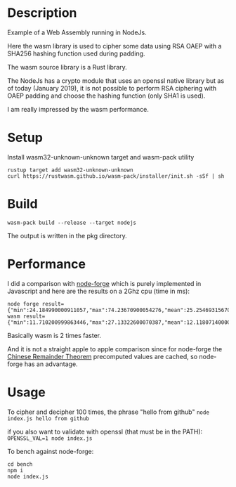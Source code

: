 # Description

Example of a Web Assembly running in NodeJs.

Here the wasm library is used to cipher some data using RSA OAEP with a SHA256 hashing function used during padding. 

The wasm source library is a Rust library.

The NodeJs has a crypto module that uses an openssl native library but as of today (January 2019), it is not possible to perform RSA ciphering
with OAEP padding and choose the hashing function (only SHA1 is used).

I am really impressed by the wasm performance.

# Setup
Install wasm32-unknown-unknown target and wasm-pack utility

```
rustup target add wasm32-unknown-unknown
curl https://rustwasm.github.io/wasm-pack/installer/init.sh -sSf | sh
```

# Build

```
wasm-pack build --release --target nodejs
```

The output is written in the pkg directory.

# Performance
I did a comparison with [node-forge](https://github.com/digitalbazaar/forge "node-forge") which is purely implemented in Javascript and here are the results on a 2Ghz cpu (time in ms):
```
node forge result={"min":24.184990000911057,"max":74.23670900054276,"mean":25.25469315670741,"median":24.69815900037065,"sum":7576.407947012223,"p90":25.77102949982509}
wasm result={"min":11.710200999863446,"max":27.13322600070387,"mean":12.118071400001645,"median":11.939763499889523,"sum":3635.4214200004935,"p90":12.57686399994418}
```
Basically wasm is 2 times faster.

And it is not a straight apple to apple comparison since for node-forge the [Chinese Remainder Theorem](https://en.wikipedia.org/wiki/Chinese_remainder_theorem "Chinese remainder theorem") precomputed values are cached, so node-forge has an advantage.


# Usage

To cipher and decipher 100 times, the phrase "hello from github"
`node index.js hello from github`

if you also want to validate with openssl (that must be in the PATH):
`OPENSSL_VAL=1 node index.js`


To bench against node-forge:
```
cd bench
npm i
node index.js
```
